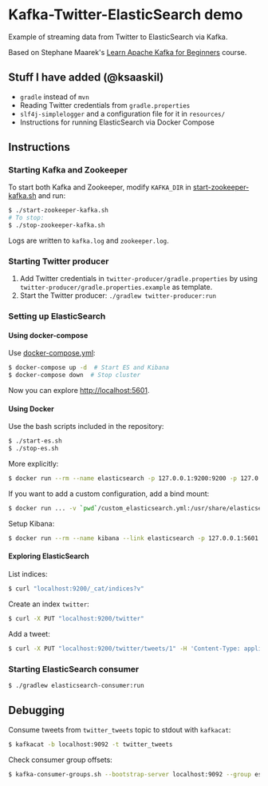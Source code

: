 # Kafka-Twitter-ElasticSearch demo

Example of streaming data from Twitter to ElasticSearch via Kafka.

Based on Stephane Maarek's [Learn Apache Kafka for Beginners](https://www.udemy.com/course/apache-kafka/) course.

## Stuff I have added (@ksaaskil)

- `gradle` instead of `mvn`
- Reading Twitter credentials from `gradle.properties`
- `slf4j-simplelogger` and a configuration file for it in `resources/`
- Instructions for running ElasticSearch via Docker Compose

## Instructions

### Starting Kafka and Zookeeper

To start both Kafka and Zookeeper, modify `KAFKA_DIR` in [start-zookeeper-kafka.sh](./start-zookeeper-kafka.sh) and run:

```bash
$ ./start-zookeeper-kafka.sh
# To stop:
$ ./stop-zookeeper-kafka.sh
```

Logs are written to `kafka.log` and `zookeeper.log`.

### Starting Twitter producer

1. Add Twitter credentials in `twitter-producer/gradle.properties` by using `twitter-producer/gradle.properties.example` as template.
1. Start the Twitter producer: `./gradlew twitter-producer:run`

### Setting up ElasticSearch

#### Using docker-compose

Use [docker-compose.yml](./docker-compose.yml):

```bash
$ docker-compose up -d  # Start ES and Kibana
$ docker-compose down  # Stop cluster
```

Now you can explore [http://localhost:5601](http://localhost:5601).

#### Using Docker

Use the bash scripts included in the repository:

```bash
$ ./start-es.sh
$ ./stop-es.sh
```

More explicitly:

```bash
$ docker run --rm --name elasticsearch -p 127.0.0.1:9200:9200 -p 127.0.0.1:9300:9300 -e "discovery.type=single-node" docker.elastic.co/elasticsearch/elasticsearch:6.8.6
```

If you want to add a custom configuration, add a bind mount:

```bash
$ docker run ... -v `pwd`/custom_elasticsearch.yml:/usr/share/elasticsearch/config/elasticsearch.yml:ro
```

Setup Kibana:

```bash
$ docker run --rm --name kibana --link elasticsearch -p 127.0.0.1:5601:5601 -v `pwd`/kibana.yml:/usr/share/kibana/config/kibana.yml docker.elastic.co/kibana/kibana:6.8.6
```

#### Exploring ElasticSearch

List indices:

```bash
$ curl "localhost:9200/_cat/indices?v"
```

Create an index `twitter`:

```bash
$ curl -X PUT "localhost:9200/twitter"
```

Add a tweet:

```bash
$ curl -X PUT "localhost:9200/twitter/tweets/1" -H 'Content-Type: application/json' -d '{ "course": "Kafka" }'
```

### Starting ElasticSearch consumer

```bash
$ ./gradlew elasticsearch-consumer:run
```

## Debugging

Consume tweets from `twitter_tweets` topic to stdout with `kafkacat`:

```bash
$ kafkacat -b localhost:9092 -t twitter_tweets
```

Check consumer group offsets:

```bash
$ kafka-consumer-groups.sh --bootstrap-server localhost:9092 --group es-consumer-1 --describe
```

